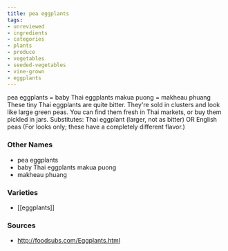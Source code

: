 ```yaml
---
title: pea eggplants
tags:
- unreviewed
- ingredients
- categories
- plants
- produce
- vegetables
- seeded-vegetables
- vine-grown
- eggplants
---
```

pea eggplants = baby Thai eggplants makua puong = makheau phuang These tiny Thai eggplants are quite bitter. They're sold in clusters and look like large green peas. You can find them fresh in Thai markets, or buy them pickled in jars. Substitutes: Thai eggplant (larger, not as bitter) OR English peas (For looks only; these have a completely different flavor.)

### Other Names

* pea eggplants
* baby Thai eggplants makua puong
* makheau phuang

### Varieties

* [[eggplants]]

### Sources
* http://foodsubs.com/Eggplants.html
